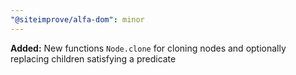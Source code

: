 ```yaml
---
"@siteimprove/alfa-dom": minor
---
```


**Added:** New functions `Node.clone` for cloning nodes and optionally replacing children satisfying a predicate
